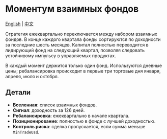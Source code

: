 # Моментум взаимных фондов

[English](README.md) | [中文](README_zh.md)

Стратегия ежеквартально переключается между набором взаимных фондов. В конце каждого квартала фонды сортируются по доходности за последние шесть месяцев. Капитал полностью переводится в лидирующий фонд на следующий квартал, позволяя следовать устойчивому импульсу в управляемых продуктах.

В каждый момент держится только один фонд. Используются дневные цены; ребалансировка происходит в первые три торговые дня января, апреля, июля и октября.

## Детали

- **Вселенная**: список взаимных фондов.
- **Сигнал**: доходность за 126 дней.
- **Ребалансировка**: ежеквартально в начале квартала.
- **Позиционирование**: полностью в фонде с лучшей доходностью.
- **Контроль риска**: сделка пропускается, если сумма меньше `MinTradeUsd`.
